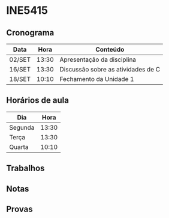 # INE5415

## Cronograma

<!-- Adicionar cronograma -->

| Data   | Hora  | Conteúdo                           |
|--------|-------|------------------------------------|
| 02/SET | 13:30 | Apresentação da disciplina         |
| 16/SET | 13:30 | Discussão sobre as atividades de C |
| 18/SET | 10:10 | Fechamento da Unidade 1            |

## Horários de aula

| Dia     | Hora  |
|---------|-------|
| Segunda | 13:30 |
| Terça   | 13:30 |
| Quarta  | 10:10 |

## Trabalhos

## Notas

## Provas